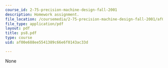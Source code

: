 ```yaml
---
course_id: 2-75-precision-machine-design-fall-2001
description: Homework assignment.
file_location: /coursemedia/2-75-precision-machine-design-fall-2001/af00e688ee5541389c66e6f0143ac33d_ps8.pdf
file_type: application/pdf
layout: pdf
title: ps8.pdf
type: course
uid: af00e688ee5541389c66e6f0143ac33d

---
```

None